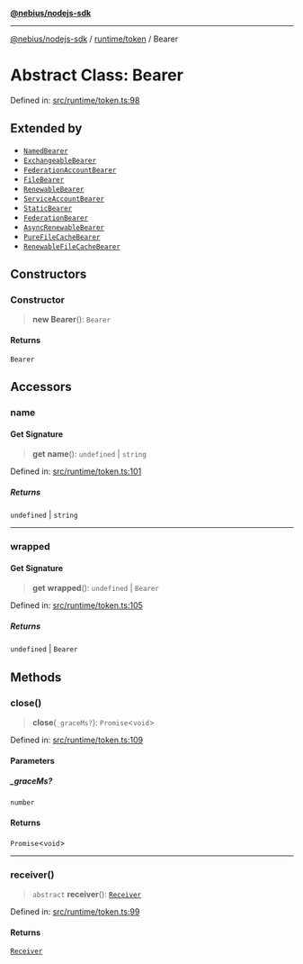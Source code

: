 [**@nebius/nodejs-sdk**](../../../README.md)

---

[@nebius/nodejs-sdk](../../../README.md) / [runtime/token](../README.md) / Bearer

# Abstract Class: Bearer

Defined in: [src/runtime/token.ts:98](https://github.com/nebius/nodejs-sdk/blob/2ec552fb564ad8fdbf78c4eb6e73ce9101501e8a/src/runtime/token.ts#L98)

## Extended by

- [`NamedBearer`](NamedBearer.md)
- [`ExchangeableBearer`](../exchangeable/classes/ExchangeableBearer.md)
- [`FederationAccountBearer`](../federation_account/classes/FederationAccountBearer.md)
- [`FileBearer`](../file/classes/FileBearer.md)
- [`RenewableBearer`](../renewable/classes/RenewableBearer.md)
- [`ServiceAccountBearer`](../service_account/classes/ServiceAccountBearer.md)
- [`StaticBearer`](../static/classes/StaticBearer.md)
- [`FederationBearer`](../federation_bearer/classes/FederationBearer.md)
- [`AsyncRenewableBearer`](../file_cache/async_renewable_bearer/classes/AsyncRenewableBearer.md)
- [`PureFileCacheBearer`](../file_cache/file_bearer/classes/PureFileCacheBearer.md)
- [`RenewableFileCacheBearer`](../file_cache/renewable_bearer/classes/RenewableFileCacheBearer.md)

## Constructors

### Constructor

> **new Bearer**(): `Bearer`

#### Returns

`Bearer`

## Accessors

### name

#### Get Signature

> **get** **name**(): `undefined` \| `string`

Defined in: [src/runtime/token.ts:101](https://github.com/nebius/nodejs-sdk/blob/2ec552fb564ad8fdbf78c4eb6e73ce9101501e8a/src/runtime/token.ts#L101)

##### Returns

`undefined` \| `string`

---

### wrapped

#### Get Signature

> **get** **wrapped**(): `undefined` \| `Bearer`

Defined in: [src/runtime/token.ts:105](https://github.com/nebius/nodejs-sdk/blob/2ec552fb564ad8fdbf78c4eb6e73ce9101501e8a/src/runtime/token.ts#L105)

##### Returns

`undefined` \| `Bearer`

## Methods

### close()

> **close**(`_graceMs?`): `Promise`\<`void`\>

Defined in: [src/runtime/token.ts:109](https://github.com/nebius/nodejs-sdk/blob/2ec552fb564ad8fdbf78c4eb6e73ce9101501e8a/src/runtime/token.ts#L109)

#### Parameters

##### \_graceMs?

`number`

#### Returns

`Promise`\<`void`\>

---

### receiver()

> `abstract` **receiver**(): [`Receiver`](Receiver.md)

Defined in: [src/runtime/token.ts:99](https://github.com/nebius/nodejs-sdk/blob/2ec552fb564ad8fdbf78c4eb6e73ce9101501e8a/src/runtime/token.ts#L99)

#### Returns

[`Receiver`](Receiver.md)

